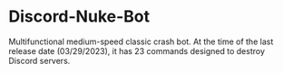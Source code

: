 # Discord-Nuke-Bot
Multifunctional medium-speed classic crash bot. At the time of the last release date (03/29/2023), it has 23 commands designed to destroy Discord servers.
